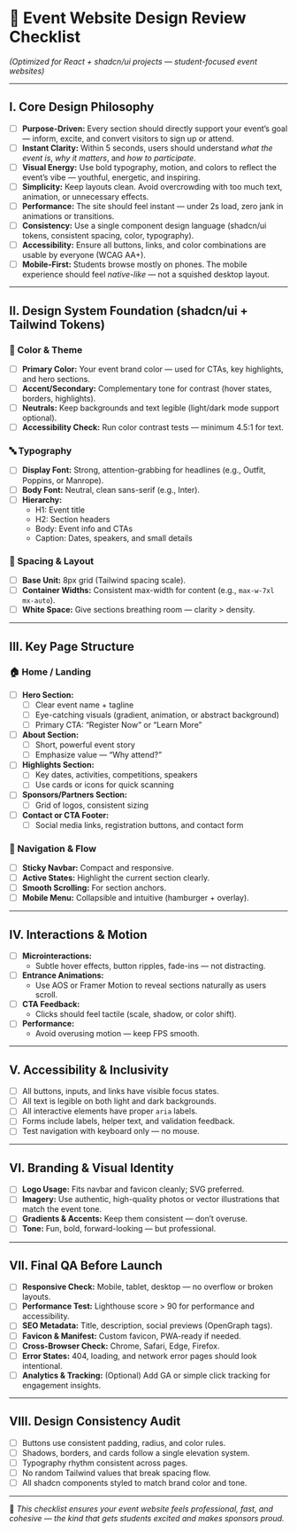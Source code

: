 # 🎨 Event Website Design Review Checklist  
*(Optimized for React + shadcn/ui projects — student-focused event websites)*

---

## I. Core Design Philosophy

- [ ] **Purpose-Driven:** Every section should directly support your event’s goal — inform, excite, and convert visitors to sign up or attend.  
- [ ] **Instant Clarity:** Within 5 seconds, users should understand *what the event is*, *why it matters*, and *how to participate*.  
- [ ] **Visual Energy:** Use bold typography, motion, and colors to reflect the event’s vibe — youthful, energetic, and inspiring.  
- [ ] **Simplicity:** Keep layouts clean. Avoid overcrowding with too much text, animation, or unnecessary effects.  
- [ ] **Performance:** The site should feel instant — under 2s load, zero jank in animations or transitions.  
- [ ] **Consistency:** Use a single component design language (shadcn/ui tokens, consistent spacing, color, typography).  
- [ ] **Accessibility:** Ensure all buttons, links, and color combinations are usable by everyone (WCAG AA+).  
- [ ] **Mobile-First:** Students browse mostly on phones. The mobile experience should feel *native-like* — not a squished desktop layout.  

---

## II. Design System Foundation (shadcn/ui + Tailwind Tokens)

### 🎨 Color & Theme
- [ ] **Primary Color:** Your event brand color — used for CTAs, key highlights, and hero sections.  
- [ ] **Accent/Secondary:** Complementary tone for contrast (hover states, borders, highlights).  
- [ ] **Neutrals:** Keep backgrounds and text legible (light/dark mode support optional).  
- [ ] **Accessibility Check:** Run color contrast tests — minimum 4.5:1 for text.  

### 🔤 Typography
- [ ] **Display Font:** Strong, attention-grabbing for headlines (e.g., Outfit, Poppins, or Manrope).  
- [ ] **Body Font:** Neutral, clean sans-serif (e.g., Inter).  
- [ ] **Hierarchy:**  
  - H1: Event title  
  - H2: Section headers  
  - Body: Event info and CTAs  
  - Caption: Dates, speakers, and small details  

### 📏 Spacing & Layout
- [ ] **Base Unit:** 8px grid (Tailwind spacing scale).  
- [ ] **Container Widths:** Consistent max-width for content (e.g., `max-w-7xl mx-auto`).  
- [ ] **White Space:** Give sections breathing room — clarity > density.  

---

## III. Key Page Structure

### 🏠 Home / Landing
- [ ] **Hero Section:**  
  - [ ] Clear event name + tagline  
  - [ ] Eye-catching visuals (gradient, animation, or abstract background)  
  - [ ] Primary CTA: “Register Now” or “Learn More”  
- [ ] **About Section:**  
  - [ ] Short, powerful event story  
  - [ ] Emphasize value — “Why attend?”  
- [ ] **Highlights Section:**  
  - [ ] Key dates, activities, competitions, speakers  
  - [ ] Use cards or icons for quick scanning  
- [ ] **Sponsors/Partners Section:**  
  - [ ] Grid of logos, consistent sizing  
- [ ] **Contact or CTA Footer:**  
  - [ ] Social media links, registration buttons, and contact form  

### 🧭 Navigation & Flow
- [ ] **Sticky Navbar:** Compact and responsive.  
- [ ] **Active States:** Highlight the current section clearly.  
- [ ] **Smooth Scrolling:** For section anchors.  
- [ ] **Mobile Menu:** Collapsible and intuitive (hamburger + overlay).  

---

## IV. Interactions & Motion

- [ ] **Microinteractions:**  
  - Subtle hover effects, button ripples, fade-ins — not distracting.  
- [ ] **Entrance Animations:**  
  - Use AOS or Framer Motion to reveal sections naturally as users scroll.  
- [ ] **CTA Feedback:**  
  - Clicks should feel tactile (scale, shadow, or color shift).  
- [ ] **Performance:**  
  - Avoid overusing motion — keep FPS smooth.  

---

## V. Accessibility & Inclusivity

- [ ] All buttons, inputs, and links have visible focus states.  
- [ ] All text is legible on both light and dark backgrounds.  
- [ ] All interactive elements have proper `aria` labels.  
- [ ] Forms include labels, helper text, and validation feedback.  
- [ ] Test navigation with keyboard only — no mouse.  

---

## VI. Branding & Visual Identity

- [ ] **Logo Usage:** Fits navbar and favicon cleanly; SVG preferred.  
- [ ] **Imagery:** Use authentic, high-quality photos or vector illustrations that match the event tone.  
- [ ] **Gradients & Accents:** Keep them consistent — don’t overuse.  
- [ ] **Tone:** Fun, bold, forward-looking — but professional.  

---

## VII. Final QA Before Launch

- [ ] **Responsive Check:** Mobile, tablet, desktop — no overflow or broken layouts.  
- [ ] **Performance Test:** Lighthouse score > 90 for performance and accessibility.  
- [ ] **SEO Metadata:** Title, description, social previews (OpenGraph tags).  
- [ ] **Favicon & Manifest:** Custom favicon, PWA-ready if needed.  
- [ ] **Cross-Browser Check:** Chrome, Safari, Edge, Firefox.  
- [ ] **Error States:** 404, loading, and network error pages should look intentional.  
- [ ] **Analytics & Tracking:** (Optional) Add GA or simple click tracking for engagement insights.  

---

## VIII. Design Consistency Audit

- [ ] Buttons use consistent padding, radius, and color rules.  
- [ ] Shadows, borders, and cards follow a single elevation system.  
- [ ] Typography rhythm consistent across pages.  
- [ ] No random Tailwind values that break spacing flow.  
- [ ] All shadcn components styled to match brand color and tone.  

---

📘 *This checklist ensures your event website feels professional, fast, and cohesive — the kind that gets students excited and makes sponsors proud.*
